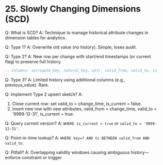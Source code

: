 # 25. Slowly Changing Dimensions (SCD)

Q: What is SCD?
A: Technique to manage historical attribute changes in dimension tables for analytics.

Q: Type 1?
A: Overwrite old value (no history). Simple, loses audit.

Q: Type 2?
A: New row per change with start/end timestamps (or current flag) to preserve full history.
```sql
-- Columns: surrogate_key, natural_key, attr, valid_from, valid_to, is_current
```

Q: Type 3?
A: Limited history using additional columns (e.g., previous_value). Rare.

Q: Implement Type 2 upsert sketch?
A:
1. Close current row: set valid_to = change_time, is_current = false.
2. Insert new row with new attributes, valid_from = change_time, valid_to = '9999-12-31', is_current = true.

Q: Query current version?
A: `WHERE is_current = true` or `valid_to = '9999-12-31'`.

Q: Point-in-time lookup?
A: `WHERE key=? AND ts BETWEEN valid_from AND valid_to`.

Q: Pitfall?
A: Overlapping validity windows causing ambiguous history—enforce constraint or trigger.

